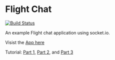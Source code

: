 # Flight Chat

[![Build Status](https://travis-ci.org/stefanRitter/flight-chat.svg?branch=master)](https://travis-ci.org/stefanRitter/flight-chat)

An example Flight chat application using socket.io.

Visist the [App here](http://flight-chat.herokuapp.com/)

Tutorial:
[Part 1](http://blog.stefanritter.com/post/81767869139/building-a-chat-app-with-flight-part-1-boarding),
[Part 2](http://blog.stefanritter.com/post/81768433810/building-a-chat-app-with-flight-part-2-boarding), and
[Part 3](http://blog.stefanritter.com/post/83540315956/building-a-chat-app-with-flight-part-3-boarding)
